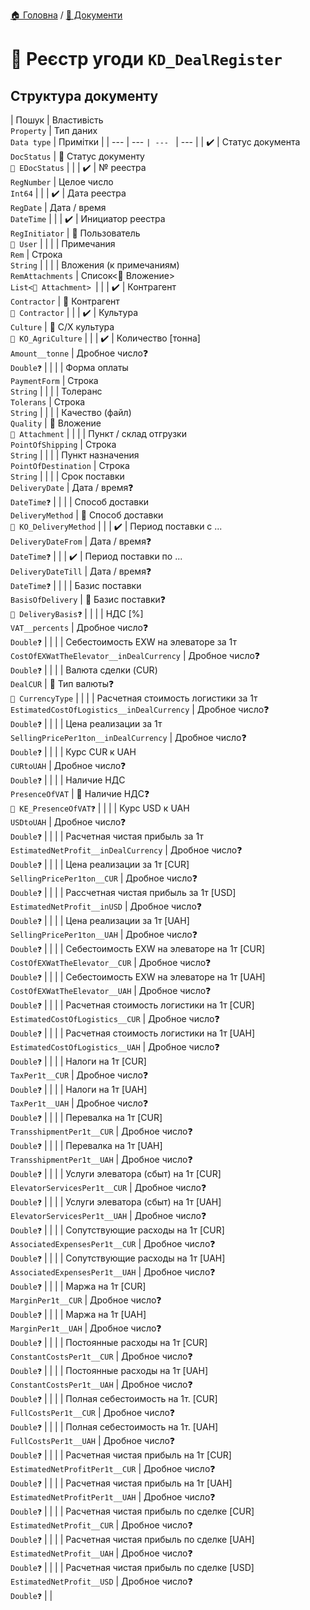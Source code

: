 ﻿[🏠 Головна](../README.MD) / [📕 Документи](./README.MD)  

# 📕 Реєстр угоди `KD_DealRegister`

## Структура документу

| Пошук | Властивість </br> `Property` | Тип даних </br> `Data type` | Примітки |
| --- | ---  ` | ---  ` | --- |
| ✔️ | Статус документа </br> `DocStatus` | 🎲 Статус документу </br> `🎲 EDocStatus` |  |
| ✔️ | № реестра </br> `RegNumber` | Целое число </br> `Int64` |  |
| ✔️ | Дата реестра </br> `RegDate` | Дата / время </br> `DateTime` |  |
| ✔️ | Инициатор реестра </br> `RegInitiator` | 📘 Пользователь </br> `📘 User` |  |
|  | Примечания </br> `Rem` | Строка </br> `String` |  |
|  | Вложения (к примечаниям) </br> `RemAttachments` | Список<📘 Вложение> </br> `List<📘 Attachment> `|  |
| ✔️ | Контрагент </br> `Contractor` | 📘 Контрагент </br> `📘 Contractor` |  |
| ✔️ | Культура </br> `Culture` | 📘 С/Х культура </br> `📘 KO_AgriCulture` |  |
| ✔️ | Количество [тоннa] </br> `Amount__tonne` | Дробное число❓ </br> `Double❓` |  |
|  | Форма оплаты </br> `PaymentForm` | Строка </br> `String` |  |
|  | Толеранс </br> `Tolerans` | Строка </br> `String` |  |
|  | Качество (файл) </br> `Quality` | 📘 Вложение </br> `📘 Attachment` |  |
|  | Пункт / склад отгрузки </br> `PointOfShipping` | Строка </br> `String` |  |
|  | Пункт назначения </br> `PointOfDestination` | Строка </br> `String` |  |
|  | Срок поставки </br> `DeliveryDate` | Дата / время❓ </br> `DateTime❓` |  |
|  | Способ доставки </br> `DeliveryMethod` | 📘 Способ доставки </br> `📘 KO_DeliveryMethod` |  |
| ✔️ | Период поставки с ... </br> `DeliveryDateFrom` | Дата / время❓ </br> `DateTime❓` |  |
| ✔️ | Период поставки по ... </br> `DeliveryDateTill` | Дата / время❓ </br> `DateTime❓` |  |
|  | Базис поставки </br> `BasisOfDelivery` | 🎲 Базис поставки❓ </br> `🎲 DeliveryBasis❓` |  |
|  | НДС [%] </br> `VAT__percents` | Дробное число❓ </br> `Double❓` |  |
|  | Себестоимость EXW на элеваторе за 1т </br> `CostOfEXWatTheElevator__inDealCurrency` | Дробное число❓ </br> `Double❓` |  |
|  | Валюта сделки (CUR) </br> `DealCUR` | 🎲 Тип валюты❓ </br> `🎲 CurrencyType` |  |
|  | Расчетная стоимость логистики за 1т </br> `EstimatedCostOfLogistics__inDealCurrency` | Дробное число❓ </br> `Double❓` |  |
|  | Цена реализации за 1т </br> `SellingPricePer1ton__inDealCurrency` | Дробное число❓ </br> `Double❓` |  |
|  | Курс CUR к UAH </br> `CURtoUAH` | Дробное число❓ </br> `Double❓` |  |
|  | Наличие НДС </br> `PresenceOfVAT` | 🎲 Наличие НДС❓ </br> `🎲 KE_PresenceOfVAT❓` |  |
|  | Курс USD к UAH </br> `USDtoUAH` | Дробное число❓ </br> `Double❓` |  |
|  | Расчетная чистая прибыль за 1т </br> `EstimatedNetProfit__inDealCurrency` | Дробное число❓ </br> `Double❓` |  |
|  | Цена реализации за 1т [CUR] </br> `SellingPricePer1ton__CUR` | Дробное число❓ </br> `Double❓` |  |
|  | Рассчетная чистая прибыль за 1т [USD] </br> `EstimatedNetProfit__inUSD` | Дробное число❓ </br> `Double❓` |  |
|  | Цена реализации за 1т [UAH] </br> `SellingPricePer1ton__UAH` | Дробное число❓ </br> `Double❓` |  |
|  | Себестоимость EXW на элеваторе на 1т [CUR] </br> `CostOfEXWatTheElevator__CUR` | Дробное число❓ </br> `Double❓` |  |
|  | Себестоимость EXW на элеваторе на 1т [UAH] </br> `CostOfEXWatTheElevator__UAH` | Дробное число❓ </br> `Double❓` |  |
|  | Расчетная стоимость логистики на 1т [CUR] </br> `EstimatedCostOfLogistics__CUR` | Дробное число❓ </br> `Double❓` |  |
|  | Расчетная стоимость логистики на 1т [UAH] </br> `EstimatedCostOfLogistics__UAH` | Дробное число❓ </br> `Double❓` |  |
|  | Налоги на 1т [CUR] </br> `TaxPer1t__CUR` | Дробное число❓ </br> `Double❓` |  |
|  | Налоги на 1т [UAH] </br> `TaxPer1t__UAH` | Дробное число❓ </br> `Double❓` |  |
|  | Перевалка на 1т [CUR] </br> `TransshipmentPer1t__CUR` | Дробное число❓ </br> `Double❓` |  |
|  | Перевалка на 1т [UAH] </br> `TransshipmentPer1t__UAH` | Дробное число❓ </br> `Double❓` |  |
|  | Услуги элеватора (сбыт) на 1т [CUR] </br> `ElevatorServicesPer1t__CUR` | Дробное число❓ </br> `Double❓` |  |
|  | Услуги элеватора (сбыт) на 1т [UAH] </br> `ElevatorServicesPer1t__UAH` | Дробное число❓ </br> `Double❓` |  |
|  | Сопутствующие расходы на 1т [CUR] </br> `AssociatedExpensesPer1t__CUR` | Дробное число❓ </br> `Double❓` |  |
|  | Сопутствующие расходы на 1т [UAH] </br> `AssociatedExpensesPer1t__UAH` | Дробное число❓ </br> `Double❓` |  |
|  | Маржа на 1т [CUR] </br> `MarginPer1t__CUR` | Дробное число❓ </br> `Double❓` |  |
|  | Маржа на 1т [UAH] </br> `MarginPer1t__UAH` | Дробное число❓ </br> `Double❓` |  |
|  | Постоянные расходы на 1т [CUR] </br> `ConstantCostsPer1t__CUR` | Дробное число❓ </br> `Double❓` |  |
|  | Постоянные расходы на 1т [UAH] </br> `ConstantCostsPer1t__UAH` | Дробное число❓ </br> `Double❓` |  |
|  | Полная себестоимость на 1т. [CUR] </br> `FullCostsPer1t__CUR` | Дробное число❓ </br> `Double❓` |  |
|  | Полная себестоимость на 1т. [UAH] </br> `FullCostsPer1t__UAH` | Дробное число❓ </br> `Double❓` |  |
|  | Расчетная чистая прибыль на 1т [CUR] </br> `EstimatedNetProfitPer1t__CUR` | Дробное число❓ </br> `Double❓` |  |
|  | Расчетная чистая прибыль на 1т [UAH] </br> `EstimatedNetProfitPer1t__UAH` | Дробное число❓ </br> `Double❓` |  |
|  | Расчетная чистая прибыль по сделке [CUR] </br> `EstimatedNetProfit__CUR` | Дробное число❓ </br> `Double❓` |  |
|  | Расчетная чистая прибыль по сделке [UAH] </br> `EstimatedNetProfit__UAH` | Дробное число❓ </br> `Double❓` |  |
|  | Расчетная чистая прибыль по сделке [USD] </br> `EstimatedNetProfit__USD` | Дробное число❓ </br> `Double❓` |  |

